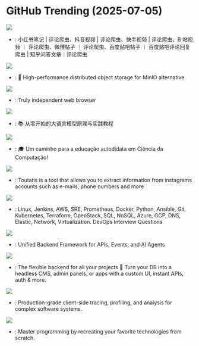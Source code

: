 # GitHub Trending (2025-07-05)

![](https://img.shields.io/badge/Python-New%201-green?style=flat-square&logo=appveyor)
- [](https://github.comundefined): 小红书笔记 | 评论爬虫、抖音视频 | 评论爬虫、快手视频 | 评论爬虫、B 站视频 ｜ 评论爬虫、微博帖子 ｜ 评论爬虫、百度贴吧帖子 ｜ 百度贴吧评论回复爬虫 | 知乎问答文章｜评论爬虫

![](https://img.shields.io/badge/Rust-New%20144-green?style=flat-square&logo=appveyor)
- [](https://github.comundefined): 🚀 High-performance distributed object storage for MinIO alternative.

![](https://img.shields.io/badge/C%2B%2B-New%20167-green?style=flat-square&logo=appveyor)
- [](https://github.comundefined): Truly independent web browser

![](https://img.shields.io/badge/none-New%20435-green?style=flat-square&logo=appveyor)
- [](https://github.comundefined): 📚 从零开始的大语言模型原理与实践教程

![](https://img.shields.io/badge/none-New%20298-green?style=flat-square&logo=appveyor)
- [](https://github.comundefined): 🎓 Um caminho para a educação autodidata em Ciência da Computação!

![](https://img.shields.io/badge/Python-New%2069-green?style=flat-square&logo=appveyor)
- [](https://github.comundefined): Toutatis is a tool that allows you to extract information from instagrams accounts such as e-mails, phone numbers and more

![](https://img.shields.io/badge/Python-New%2082-green?style=flat-square&logo=appveyor)
- [](https://github.comundefined): Linux, Jenkins, AWS, SRE, Prometheus, Docker, Python, Ansible, Git, Kubernetes, Terraform, OpenStack, SQL, NoSQL, Azure, GCP, DNS, Elastic, Network, Virtualization. DevOps Interview Questions

![](https://img.shields.io/badge/TypeScript-New%20176-green?style=flat-square&logo=appveyor)
- [](https://github.comundefined): Unified Backend Framework for APIs, Events, and AI Agents

![](https://img.shields.io/badge/TypeScript-New%2070-green?style=flat-square&logo=appveyor)
- [](https://github.comundefined): The flexible backend for all your projects 🐰 Turn your DB into a headless CMS, admin panels, or apps with a custom UI, instant APIs, auth & more.

![](https://img.shields.io/badge/C%2B%2B-New%208-green?style=flat-square&logo=appveyor)
- [](https://github.comundefined): Production-grade client-side tracing, profiling, and analysis for complex software systems.

![](https://img.shields.io/badge/Markdown-New%20453-green?style=flat-square&logo=appveyor)
- [](https://github.comundefined): Master programming by recreating your favorite technologies from scratch.


